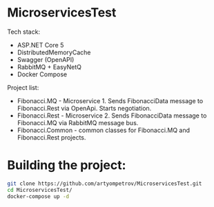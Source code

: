 # MicroservicesTest

Tech stack:
* ASP.NET Core 5
* DistributedMemoryCache
* Swagger (OpenAPI)
* RabbitMQ + EasyNetQ
* Docker Compose

Project list:
* Fibonacci.MQ - Microservice 1. Sends FibonacciData message to Fibonacci.Rest via OpenApi. Starts negotiation.
* Fibonacci.Rest - Microservice 2. Sends FibonacciData message to Fibonacci.MQ via RabbitMQ message bus.
* Fibonacci.Common - common classes for Fibonacci.MQ and Fibonacci.Rest projects.


# Building the project:

```bash
git clone https://github.com/artyompetrov/MicroservicesTest.git
cd MicroservicesTest/
docker-compose up -d
```
